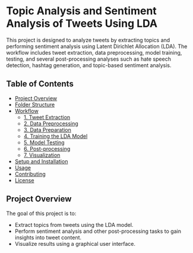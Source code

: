 # Topic Analysis and Sentiment Analysis of Tweets Using LDA

This project is designed to analyze tweets by extracting topics and performing sentiment analysis using Latent Dirichlet Allocation (LDA). The workflow includes tweet extraction, data preprocessing, model training, testing, and several post-processing analyses such as hate speech detection, hashtag generation, and topic-based sentiment analysis.

## Table of Contents
- [Project Overview](#project-overview)
- [Folder Structure](#folder-structure)
- [Workflow](#workflow)
  - [1. Tweet Extraction](#1-tweet-extraction)
  - [2. Data Preprocessing](#2-data-preprocessing)
  - [3. Data Preparation](#3-data-preparation)
  - [4. Training the LDA Model](#4-training-the-lda-model)
  - [5. Model Testing](#5-model-testing)
  - [6. Post-processing](#6-post-processing)
  - [7. Visualization](#7-visualization)
- [Setup and Installation](#setup-and-installation)
- [Usage](#usage)
- [Contributing](#contributing)
- [License](#license)

## Project Overview

The goal of this project is to:
- Extract topics from tweets using the LDA model.
- Perform sentiment analysis and other post-processing tasks to gain insights into tweet content.
- Visualize results using a graphical user interface.

